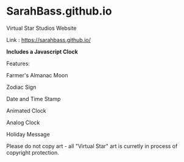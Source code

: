 # SarahBass.github.io
Virtual Star Studios Website

Link : https://sarahbass.github.io/

**Includes a Javascript Clock**

Features:

Farmer's Almanac Moon

Zodiac Sign

Date and Time Stamp

Animated Clock

Analog Clock

Holiday Message

Please do not copy art - all "Virtual Star" art is curretly in process of copyright protection. 


